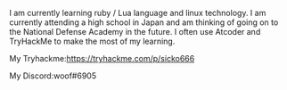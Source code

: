 I am currently learning ruby / Lua language and linux technology.
I am currently attending a high school in Japan and am thinking of going on to the National Defense Academy in the future. I often use Atcoder and TryHackMe to make the most of my learning.

My Tryhackme:https://tryhackme.com/p/sicko666


My Discord:woof#6905
